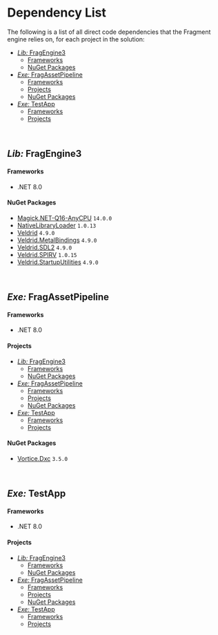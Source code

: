 <h1>Dependency List</h1>

The following is a list of all direct code dependencies that the Fragment engine relies on, for each project in the solution:

- [_Lib:_ FragEngine3](#lib-fragengine3)
    - [Frameworks](#frameworks)
    - [NuGet Packages](#nuget-packages)
- [_Exe:_ FragAssetPipeline](#exe-fragassetpipeline)
    - [Frameworks](#frameworks-1)
    - [Projects](#projects)
    - [NuGet Packages](#nuget-packages-1)
- [_Exe:_ TestApp](#exe-testapp)
    - [Frameworks](#frameworks-2)
    - [Projects](#projects-1)

<br>


## _Lib:_ FragEngine3

#### Frameworks
- .NET 8.0

#### NuGet Packages
- [Magick.NET-Q16-AnyCPU](https://www.nuget.org/packages/Magick.NET-Q16-AnyCPU) `14.0.0`
- [NativeLibraryLoader](https://www.nuget.org/packages/NativeLibraryLoader) `1.0.13`
- [Veldrid](https://www.nuget.org/packages/Veldrid/) `4.9.0`
- [Veldrid.MetalBindings](https://www.nuget.org/packages/Veldrid.MetalBindings) `4.9.0`
- [Veldrid.SDL2](https://www.nuget.org/packages/Veldrid.SDL2) `4.9.0`
- [Veldrid.SPIRV](https://www.nuget.org/packages/Veldrid.SPIRV) `1.0.15`
- [Veldrid.StartupUtilities](https://www.nuget.org/packages/Veldrid.StartupUtilities) `4.9.0`

<br>


## _Exe:_ FragAssetPipeline

#### Frameworks
- .NET 8.0

#### Projects
- [_Lib:_ FragEngine3](#lib-fragengine3)
    - [Frameworks](#frameworks)
    - [NuGet Packages](#nuget-packages)
- [_Exe:_ FragAssetPipeline](#exe-fragassetpipeline)
    - [Frameworks](#frameworks-1)
    - [Projects](#projects)
    - [NuGet Packages](#nuget-packages-1)
- [_Exe:_ TestApp](#exe-testapp)
    - [Frameworks](#frameworks-2)
    - [Projects](#projects-1)

#### NuGet Packages
- [Vortice.Dxc](https://www.nuget.org/packages/Vortice.Dxc/3.6.0-beta) `3.5.0`

<br>


## _Exe:_ TestApp

#### Frameworks
- .NET 8.0

#### Projects
- [_Lib:_ FragEngine3](#lib-fragengine3)
    - [Frameworks](#frameworks)
    - [NuGet Packages](#nuget-packages)
- [_Exe:_ FragAssetPipeline](#exe-fragassetpipeline)
    - [Frameworks](#frameworks-1)
    - [Projects](#projects)
    - [NuGet Packages](#nuget-packages-1)
- [_Exe:_ TestApp](#exe-testapp)
    - [Frameworks](#frameworks-2)
    - [Projects](#projects-1)
